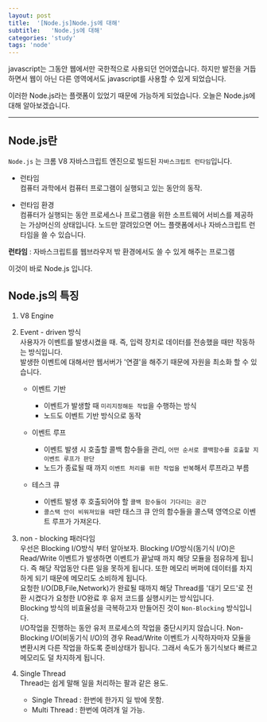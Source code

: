 ```yaml
---
layout: post
title:  '[Node.js]Node.js에 대해'
subtitle:   'Node.js에 대해'
categories: 'study'
tags: 'node'
---
```


javascript는 그동안 웹에서만 국한적으로 사용되던 언어였습니다. 하지만 발전을 거듭하면서 웹이 아닌 다른 영역에서도 javascript를 사용할 수 있게 되었습니다.

이러한 Node.js라는 플랫폼이 있었기 때문에 가능하게 되었습니다. 오늘은 Node.js에 대해 알아보겠습니다.

---

## Node.js란

``Node.js`` 는 크롬 V8 자바스크립트 엔진으로 빌드된 ``자바스크립트 런타임``입니다.

- 런타임   
컴퓨터 과학에서 컴퓨터 프로그램이 실행되고 있는 동안의 동작.

- 런타임 환경  
컴퓨터가 실행되는 동안 프로세스나 프로그램을 위한 소프트웨어 서비스를 제공하는 가상머신의 상태입니다.
노드만 깔려있으면 어느 플랫폼에서나 자바스크립트 런타임을 쓸 수 있습니다.  

**런타임** : 자바스크립트를 웹브라우저 밖 환경에서도 쓸 수 있게 해주는 프로그램


이것이 바로 Node.js 입니다.

## Node.js의 특징 

1. V8 Engine  

2. Event - driven 방식  
사용자가 이벤트를 발생시켰을 때. 즉, 입력 장치로 데이터를 전송했을 때만 작동하는 방식입니다.  
발생한 이벤트에 대해서만 웹서버가 '연결'을 해주기 때문에 자원을 최소화 할 수 있습니다.  
    
    - 이벤트 기반 
        - 이벤트가 발생할 때 ``미리지정해둔 작업``을 수행하는 방식
        - 노드도 이벤트 기반 방식으로 동작
        
    - 이벤트 루프
        - 이벤트 발생 시 호출할 콜백 함수들을 관리, ``어떤 순서로 콜백함수를 호출할 지 이벤트 루프가 판단``
        - 노드가 종료될 때 까지 ``이벤트 처리를 위한 작업을 반복``해서 루프라고 부름

    - 테스크 큐
        - 이벤트 발생 후 호출되어야 할 ``콜백 함수들이 기다리는 공간``
        - ``콜스택 안이 비워져있을 때``만 태스크 큐 안의 함수들을 콜스택 영역으로 이벤트 루프가 가져온다.
3. non - blocking 패러다임  
우선은 Blocking I/O방식 부터 알아보자. Blocking I/O방식(동기식 I/O)은 Read/Write 이벤트가 발생하면 이벤트가 끝날때 까지 해당 모듈을 점유하게 됩니다. 즉 해당 작업동안 다른 일을 못하게 됩니다. 또한 메모리 버퍼에 데이터를 차지하게 되기 때문에 메모리도 소비하게 됩니다.  
요청한 I/O(DB,File,Network)가 완료될 때까지 해당 Thread를 '대기 모드'로 전환 시켰다가 요청한 I/O완료 후 유저 코드를 실행시키는 방식입니다.  
Blocking 방식의 비효율성을 극복하고자 만들어진 것이 ``Non-Blocking`` 방식입니다.  
I/O작업을 진행하는 동안 유저 프로세스의 작업을 중단시키지 않습니다.
Non-Blocking I/O(비동기식 I/O)의 경우 Read/Write 이벤트가 시작하자마자 모듈을 변환시켜 다른 작업을 하도록 준비상태가 됩니다. 그래서 속도가 동기식보다 빠르고 메모리도 덜 차지하게 됩니다.


4. Single Thread  
Thread는 쉽게 말해 일을 처리하는 팔과 같은 용도.
    - Single Thread : 한번에 한가지 일 밖에 못함.
    - Multi Thread  : 한번에 여려개 일 가능.